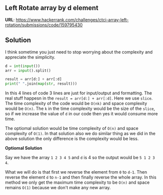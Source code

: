 ## Left Rotate array by d element

__URL__: https://www.hackerrank.com/challenges/ctci-array-left-rotation/submissions/code/159795430

## Solution

I think sometime you just need to stop worrying about the complexity and appreciate the simplicity.

```python
d = int(input())
arr = input().split()

result = arr[d:] + arr[:d]
print(" ".join(map(str, result)))
```

In this 4 lines of code 3 lines are just for input/output and formatting. The real stuff happesn in the `result = arr[d:] + arr[:d]`. Here we use `slice`. The time complexity of the code would be `O(nk)` and space complexity would be `O(n)`. The `k` in the time complexity would be the size of the `slice`, so if we increase the value of `d` in our code then yes it would consume more time.

The optiomal solution would be time complexity of `O(n)` and space complexity of `O(1)`. In that solution also we do similar thing as we did in the above solution the only difference is the complexity would be less. 

__Optiomal  Solution__

Say we have the array `1 2 3 4 5` and `d` is 4 so the output would be `5 1 2 3 4`. 

What we will do is that first we reverse the element from `0` to `d-1`. Then reverse the element `d` to `n-1` and then finally reverse the whole array. In this method we only get the maximum time complexity to be `O(n)` and space remains `O(1)` because we don't make any new array.
